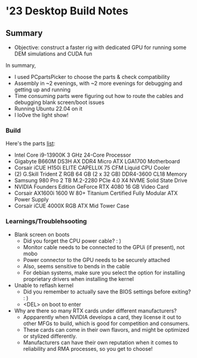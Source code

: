 # '23 Desktop Build Notes

## Summary
* Objective: construct a faster rig with dedicated GPU for running some DEM simulations and CUDA fun

In summary, 

* I used PCpartsPicker to choose the parts & check compatibility
* Assembly in ~2 evenings, with ~2 more evenings for debugging and getting up and running
* Time consuming parts were figuring out how to route the cables and debugging blank screen/boot issues
* Running Ubuntu 22.04 on it
* I lo0ve the light show!

### Build

Here's the parts [list](https://pcpartpicker.com/user/kckuei/saved/#view=DVDh99):

* Intel Core i9-13900K 3 GHz 24-Core Processor
* Gigabyte B660M DS3H AX DDR4 Micro ATX LGA1700 Motherboard
* Corsair iCUE H150i ELITE CAPELLIX 75 CFM Liquid CPU Cooler
* (2) G.Skill Trident Z RGB 64 GB (2 x 32 GB) DDR4-3600 CL18 Memory
* Samsung 980 Pro 2 TB M.2-2280 PCIe 4.0 X4 NVME Solid State Drive
* NVIDIA Founders Edition GeForce RTX 4080 16 GB Video Card
* Corsair AX1600i 1600 W 80+ Titanium Certified Fully Modular ATX Power Supply
* Corsair iCUE 4000X RGB ATX Mid Tower Case

### Learnings/Troublehsooting

* Blank screen on boots
	* Did you forget the CPU power cable? : )
	* Monitor cable needs to be connected to the GPUi (if present), not mobo
	* Power connector to the GPU needs to be securely attached
	* Also, seems sensitive to bends in the cable
	* For debian systems, make sure you select the option for installing proprietary drivers when installing the kernel
* Unable to reflash kernel
	* Did you remember to actually save the BIOS settings before exiting? : )
	* \<DEL\> on boot to enter
* Why are there so many RTX cards under different manufacturers?
	* Appparently when NVIDIA develops a card, they license it out to other MFGs to build, which is good for competition and consumers.
	* These cards can come in their own flavors, and might be optimized or stylized differently. 
	* Manufacturers can have their own reputation when it comes to reliability and RMA processes, so you get to choose! 

